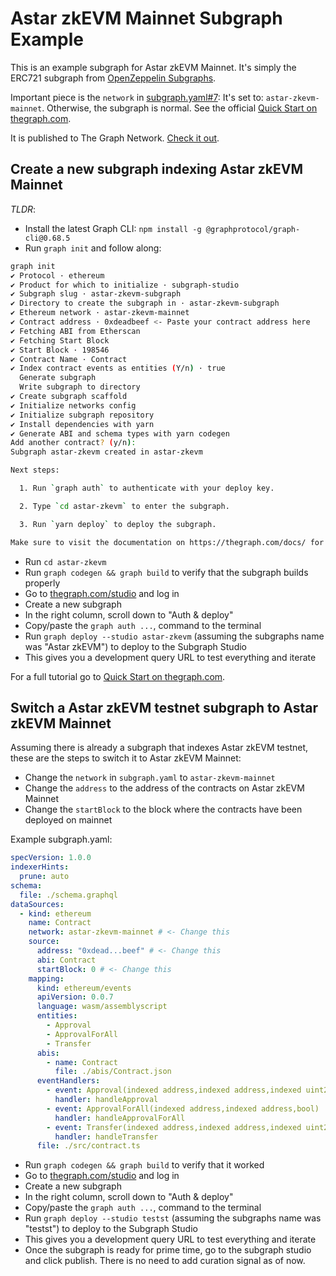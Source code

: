 # Astar zkEVM Mainnet Subgraph Example

This is an example subgraph for Astar zkEVM Mainnet. It's simply the ERC721 subgraph from [OpenZeppelin Subgraphs](https://github.com/OpenZeppelin/openzeppelin-subgraphs).

Important piece is the `network` in [subgraph.yaml#7](./subgraph.yaml#7): It's set to: `astar-zkevm-mainnet`. Otherwise, the subgraph is normal. See the official [Quick Start on thegraph.com](https://thegraph.com/docs/en/quick-start/).

It is published to The Graph Network. [Check it out](https://thegraph.com/explorer/subgraphs/HicrZaHRDR5GMRZJVCLQsR522wkAbYmejtu5vaUhTLfK?view=Overview&chain=arbitrum-one).

## Create a new subgraph indexing Astar zkEVM Mainnet

_TLDR_:

- Install the latest Graph CLI: `npm install -g @graphprotocol/graph-cli@0.68.5`
- Run `graph init` and follow along:

```bash
graph init
✔ Protocol · ethereum
✔ Product for which to initialize · subgraph-studio
✔ Subgraph slug · astar-zkevm-subgraph
✔ Directory to create the subgraph in · astar-zkevm-subgraph
✔ Ethereum network · astar-zkevm-mainnet
✔ Contract address · 0xdeadbeef <- Paste your contract address here
✔ Fetching ABI from Etherscan
✔ Fetching Start Block
✔ Start Block · 198546
✔ Contract Name · Contract
✔ Index contract events as entities (Y/n) · true
  Generate subgraph
  Write subgraph to directory
✔ Create subgraph scaffold
✔ Initialize networks config
✔ Initialize subgraph repository
✔ Install dependencies with yarn
✔ Generate ABI and schema types with yarn codegen
Add another contract? (y/n):
Subgraph astar-zkevm created in astar-zkevm

Next steps:

  1. Run `graph auth` to authenticate with your deploy key.

  2. Type `cd astar-zkevm` to enter the subgraph.

  3. Run `yarn deploy` to deploy the subgraph.

Make sure to visit the documentation on https://thegraph.com/docs/ for further information.
```

- Run `cd astar-zkevm`
- Run `graph codegen && graph build` to verify that the subgraph builds properly
- Go to [thegraph.com/studio](https://thegraph.com/studio) and log in
- Create a new subgraph
- In the right column, scroll down to "Auth & deploy"
- Copy/paste the `graph auth ...`, command to the terminal
- Run `graph deploy --studio astar-zkevm` (assuming the subgraphs name was "Astar zkEVM") to deploy to the Subgraph Studio
- This gives you a development query URL to test everything and iterate

For a full tutorial go to [Quick Start on thegraph.com](https://thegraph.com/docs/en/quick-start/).

## Switch a Astar zkEVM testnet subgraph to Astar zkEVM Mainnet

Assuming there is already a subgraph that indexes Astar zkEVM testnet, these are the steps to switch it to Astar zkEVM Mainnet:

- Change the `network` in `subgraph.yaml` to `astar-zkevm-mainnet`
- Change the `address` to the address of the contracts on Astar zkEVM Mainnet
- Change the `startBlock` to the block where the contracts have been deployed on mainnet

Example subgraph.yaml:

```yaml
specVersion: 1.0.0
indexerHints:
  prune: auto
schema:
  file: ./schema.graphql
dataSources:
  - kind: ethereum
    name: Contract
    network: astar-zkevm-mainnet # <- Change this
    source:
      address: "0xdead...beef" # <- Change this
      abi: Contract
      startBlock: 0 # <- Change this
    mapping:
      kind: ethereum/events
      apiVersion: 0.0.7
      language: wasm/assemblyscript
      entities:
        - Approval
        - ApprovalForAll
        - Transfer
      abis:
        - name: Contract
          file: ./abis/Contract.json
      eventHandlers:
        - event: Approval(indexed address,indexed address,indexed uint256)
          handler: handleApproval
        - event: ApprovalForAll(indexed address,indexed address,bool)
          handler: handleApprovalForAll
        - event: Transfer(indexed address,indexed address,indexed uint256)
          handler: handleTransfer
      file: ./src/contract.ts
```

- Run `graph codegen && graph build` to verify that it worked
- Go to [thegraph.com/studio](https://thegraph.com/studio) and log in
- Create a new subgraph
- In the right column, scroll down to "Auth & deploy"
- Copy/paste the `graph auth ...`, command to the terminal
- Run `graph deploy --studio testst` (assuming the subgraphs name was "testst") to deploy to the Subgraph Studio
- This gives you a development query URL to test everything and iterate
- Once the subgraph is ready for prime time, go to the subgraph studio and click publish. There is no need to add curation signal as of now.
